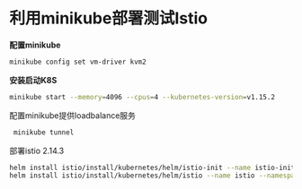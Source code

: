 # 利用minikube部署测试Istio

**配置minikube**

```bash
minikube config set vm-driver kvm2
```

**安装启动K8S**

```bash
minikube start --memory=4096 --cpus=4 --kubernetes-version=v1.15.2
```

配置minikube提供loadbalance服务

```bash
 minikube tunnel
```

部署istio 2.14.3

```bash
helm install istio/install/kubernetes/helm/istio-init --name istio-init --namespace istio-system
helm install istio/install/kubernetes/helm/istio --name istio --namespace istio-system

```


